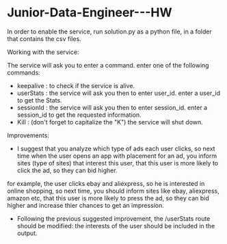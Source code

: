 # Junior-Data-Engineer---HW

In order to enable the service, run solution.py as a python file, in a folder that contains the csv files.

Working with the service:

The service will ask you to enter a command. enter one of the following commands:

- keepalive : to check if the service is alive.
- userStats : the service will ask you then to enter user_id. enter a user_id to get the Stats.
- sessionId : the service will ask you then to enter session_id. enter a session_id to get the requested information.
- Kill : (don't forget to capitalize the "K") the service will shut down.


Improvements:

- I suggest that you analyze which type of ads each user clicks, so next time when the user opens an app with placement
for an ad, you inform sites (type of sites) that interest this user, that this user is more likely to click the ad, so
they can bid higher.
    
for example, the user clicks ebay and aliexpress, so he is interested in online shopping, so next time, you should
inform sites like ebay, aliexpress, amazon etc, that this user is more likely to press the ad, so they can bid higher
and increase thier chances to get an impression.
    
- Following the previous suggested improvement, the /userStats route should be modified: the interests of the user
should be included in the output.
